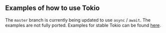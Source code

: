 ## Examples of how to use Tokio

The `master` branch is currently being updated to use `async` / `await`.
The examples are not fully ported. Examples for stable Tokio can be
found
[here](https://github.com/tokio-rs/tokio/tree/v0.1.x/tokio/examples).
